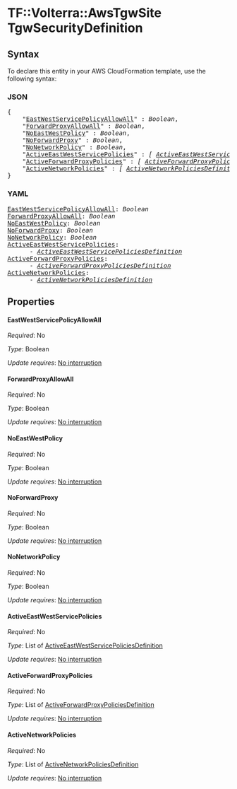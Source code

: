 # TF::Volterra::AwsTgwSite TgwSecurityDefinition

## Syntax

To declare this entity in your AWS CloudFormation template, use the following syntax:

### JSON

<pre>
{
    "<a href="#eastwestservicepolicyallowall" title="EastWestServicePolicyAllowAll">EastWestServicePolicyAllowAll</a>" : <i>Boolean</i>,
    "<a href="#forwardproxyallowall" title="ForwardProxyAllowAll">ForwardProxyAllowAll</a>" : <i>Boolean</i>,
    "<a href="#noeastwestpolicy" title="NoEastWestPolicy">NoEastWestPolicy</a>" : <i>Boolean</i>,
    "<a href="#noforwardproxy" title="NoForwardProxy">NoForwardProxy</a>" : <i>Boolean</i>,
    "<a href="#nonetworkpolicy" title="NoNetworkPolicy">NoNetworkPolicy</a>" : <i>Boolean</i>,
    "<a href="#activeeastwestservicepolicies" title="ActiveEastWestServicePolicies">ActiveEastWestServicePolicies</a>" : <i>[ <a href="activeeastwestservicepoliciesdefinition.md">ActiveEastWestServicePoliciesDefinition</a>, ... ]</i>,
    "<a href="#activeforwardproxypolicies" title="ActiveForwardProxyPolicies">ActiveForwardProxyPolicies</a>" : <i>[ <a href="activeforwardproxypoliciesdefinition.md">ActiveForwardProxyPoliciesDefinition</a>, ... ]</i>,
    "<a href="#activenetworkpolicies" title="ActiveNetworkPolicies">ActiveNetworkPolicies</a>" : <i>[ <a href="activenetworkpoliciesdefinition.md">ActiveNetworkPoliciesDefinition</a>, ... ]</i>
}
</pre>

### YAML

<pre>
<a href="#eastwestservicepolicyallowall" title="EastWestServicePolicyAllowAll">EastWestServicePolicyAllowAll</a>: <i>Boolean</i>
<a href="#forwardproxyallowall" title="ForwardProxyAllowAll">ForwardProxyAllowAll</a>: <i>Boolean</i>
<a href="#noeastwestpolicy" title="NoEastWestPolicy">NoEastWestPolicy</a>: <i>Boolean</i>
<a href="#noforwardproxy" title="NoForwardProxy">NoForwardProxy</a>: <i>Boolean</i>
<a href="#nonetworkpolicy" title="NoNetworkPolicy">NoNetworkPolicy</a>: <i>Boolean</i>
<a href="#activeeastwestservicepolicies" title="ActiveEastWestServicePolicies">ActiveEastWestServicePolicies</a>: <i>
      - <a href="activeeastwestservicepoliciesdefinition.md">ActiveEastWestServicePoliciesDefinition</a></i>
<a href="#activeforwardproxypolicies" title="ActiveForwardProxyPolicies">ActiveForwardProxyPolicies</a>: <i>
      - <a href="activeforwardproxypoliciesdefinition.md">ActiveForwardProxyPoliciesDefinition</a></i>
<a href="#activenetworkpolicies" title="ActiveNetworkPolicies">ActiveNetworkPolicies</a>: <i>
      - <a href="activenetworkpoliciesdefinition.md">ActiveNetworkPoliciesDefinition</a></i>
</pre>

## Properties

#### EastWestServicePolicyAllowAll

_Required_: No

_Type_: Boolean

_Update requires_: [No interruption](https://docs.aws.amazon.com/AWSCloudFormation/latest/UserGuide/using-cfn-updating-stacks-update-behaviors.html#update-no-interrupt)

#### ForwardProxyAllowAll

_Required_: No

_Type_: Boolean

_Update requires_: [No interruption](https://docs.aws.amazon.com/AWSCloudFormation/latest/UserGuide/using-cfn-updating-stacks-update-behaviors.html#update-no-interrupt)

#### NoEastWestPolicy

_Required_: No

_Type_: Boolean

_Update requires_: [No interruption](https://docs.aws.amazon.com/AWSCloudFormation/latest/UserGuide/using-cfn-updating-stacks-update-behaviors.html#update-no-interrupt)

#### NoForwardProxy

_Required_: No

_Type_: Boolean

_Update requires_: [No interruption](https://docs.aws.amazon.com/AWSCloudFormation/latest/UserGuide/using-cfn-updating-stacks-update-behaviors.html#update-no-interrupt)

#### NoNetworkPolicy

_Required_: No

_Type_: Boolean

_Update requires_: [No interruption](https://docs.aws.amazon.com/AWSCloudFormation/latest/UserGuide/using-cfn-updating-stacks-update-behaviors.html#update-no-interrupt)

#### ActiveEastWestServicePolicies

_Required_: No

_Type_: List of <a href="activeeastwestservicepoliciesdefinition.md">ActiveEastWestServicePoliciesDefinition</a>

_Update requires_: [No interruption](https://docs.aws.amazon.com/AWSCloudFormation/latest/UserGuide/using-cfn-updating-stacks-update-behaviors.html#update-no-interrupt)

#### ActiveForwardProxyPolicies

_Required_: No

_Type_: List of <a href="activeforwardproxypoliciesdefinition.md">ActiveForwardProxyPoliciesDefinition</a>

_Update requires_: [No interruption](https://docs.aws.amazon.com/AWSCloudFormation/latest/UserGuide/using-cfn-updating-stacks-update-behaviors.html#update-no-interrupt)

#### ActiveNetworkPolicies

_Required_: No

_Type_: List of <a href="activenetworkpoliciesdefinition.md">ActiveNetworkPoliciesDefinition</a>

_Update requires_: [No interruption](https://docs.aws.amazon.com/AWSCloudFormation/latest/UserGuide/using-cfn-updating-stacks-update-behaviors.html#update-no-interrupt)


